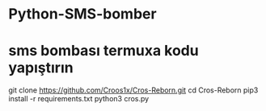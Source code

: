 # Python-SMS-bomber

# sms bombası termuxa kodu yapıştırın
git clone https://github.com/Croos1x/Cros-Reborn.git
cd Cros-Reborn
pip3 install -r requirements.txt
python3 cros.py
